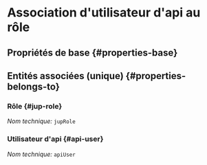 # Association d'utilisateur d'api au rôle
<!--- THIS FILE IS GENERATED PLEASE DO NOT EDIT IT DIRECTLY --->



<OH code="apiUserToJupRole"/>


## Propriétés de base {#properties-base}



## Entités associées (unique) {#properties-belongs-to}

### Rôle {#jup-role}



*Nom technique:* ```jupRole```
<PH code="apiUserToJupRole:jupRole"/>

### Utilisateur d'api {#api-user}



*Nom technique:* ```apiUser```
<PH code="apiUserToJupRole:apiUser"/>






